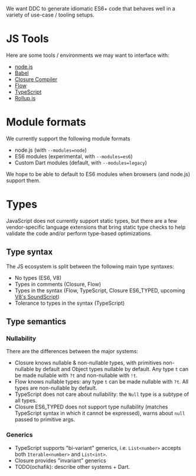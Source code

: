 We want DDC to generate idiomatic ES6+ code that behaves well in a variety of use-case / tooling setups.

# JS Tools

Here are some tools / environments we may want to interface with:
- [node.js](http://nodejs.org)
- [Babel](https://babeljs.io)
- [Closure Compiler](https://developers.google.com/closure/compiler/)
- [Flow](https://flowtype.org)
- [TypeScript](httphttps://babeljs.io://typescriptlang.org)
- [Rollup.js](rollupjs.org)

# Module formats

We currently support the following module formats
- node.js (with `--modules=node`)
- ES6 modules (experimental, with `--modules=es6`)
- Custom Dart modules (default, with `--modules=legacy`)

We hope to be able to default to ES6 modules when browsers (and node.js) support them.

# Types

JavaScript does not currently support static types, but there are a few vendor-specific language extensions that bring static type checks to help validate the code and/or perform type-based optimizations.

## Type syntax

The JS ecosystem is split between the following main type syntaxes:
- No types (ES6, V8)
- Types in comments (Closure, Flow)
- Types in the syntax (Flow, TypeScript, Closure ES6_TYPED, upcoming [V8's SoundScript](https://developers.google.com/v8/experiments))
- Tolerance to types in the syntax (TypeScript)

## Type semantics

### Nullability

There are the differences between the major systems:
- Closure knows nullable & non-nullable types, with primitives non-nullable by default and Object types nullable by default. Any type `t` can be made nullable with `?t` and non-nullable with `!t`.
- Flow knows nullable types: any type `t` can be made nullable with `?t`. All types are non-nullable by default.
- TypeScript does not care about nullability: the `Null` type is a subtype of all types.
- Closure ES6_TYPED does not support type nullability (matches TypeScript syntax in which it cannot be expressed), warns about `null` passed to primitive args.

### Generics

- TypeScript supports "bi-variant" generics, i.e. `List<number>` accepts both `Iterable<number>` and `List<int>`.
- Closure provides "invariant" generics
- TODO(ochafik): describe other systems + Dart.
